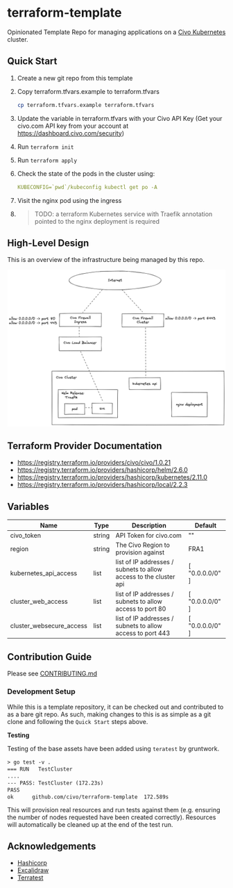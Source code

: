 # terraform-template

Opinionated Template Repo for managing applications on a [Civo Kubernetes](https://www.civo.com) cluster.

## Quick Start

1. Create a new git repo from this template

2. Copy terraform.tfvars.example to terraform.tfvars

   ```bash
   cp terraform.tfvars.example terraform.tfvars
   ```

3. Update the variable in terraform.tfvars with your Civo API Key (Get your civo.com API key from your account at https://dashboard.civo.com/security)

4. Run `terraform init`

5. Run `terraform apply`

6. Check the state of the pods in the cluster using:

   ```yaml
   KUBECONFIG=`pwd`/kubeconfig kubectl get po -A
   ```

7. Visit the nginx pod using the ingress

8. > TODO: a terraform Kubernetes service with Traefik annotation pointed to the nginx deployment is required

## High-Level Design

This is an overview of the infrastructure being managed by this repo.

![HLD](./hld.excalidraw.png)

## Terraform Provider Documentation

* https://registry.terraform.io/providers/civo/civo/1.0.21
* https://registry.terraform.io/providers/hashicorp/helm/2.6.0
* https://registry.terraform.io/providers/hashicorp/kubernetes/2.11.0
* https://registry.terraform.io/providers/hashicorp/local/2.2.3

## Variables

| Name | Type | Description | Default |
|------|------|-------------|---------|
| civo_token | string | API Token for civo.com | "" |
| region | string | The Civo Region to provision against | FRA1 |
| kubernetes_api_access |  list | list of IP addresses / subnets to allow access to the cluster api | [ "0.0.0.0/0" ] |
| cluster_web_access | list | list of IP addresses / subnets to allow access to port 80 | [ "0.0.0.0/0" ] |
| cluster_websecure_access | list | list of IP addresses / subnets to allow access to port 443 | [ "0.0.0.0/0" ] |

## Contribution Guide

Please see [CONTRIBUTING.md](contributing.md)


### Development Setup

While this is a template repository, it can be checked out and contributed to
as a bare git repo. As such, making changes to this is as simple as a git clone
and following the `Quick Start` steps above.


**Testing**

Testing of the base assets have been added using `teratest`  by gruntwork.

```
> go test -v .
=== RUN   TestCluster
....
--- PASS: TestCluster (172.23s)
PASS
ok  	github.com/civo/terraform-template	172.589s
```

This will provision real resources and run tests against them (e.g. ensuring
the number of nodes requested have been created correctly). Resources will
automatically be cleaned up at the end of the test run.

## Acknowledgements

- [Hashicorp](https://www.hashicorp.com)
- [Excalidraw](https://github.com/excalidraw/excalidraw)
- [Terratest](https://terratest.gruntwork.io)